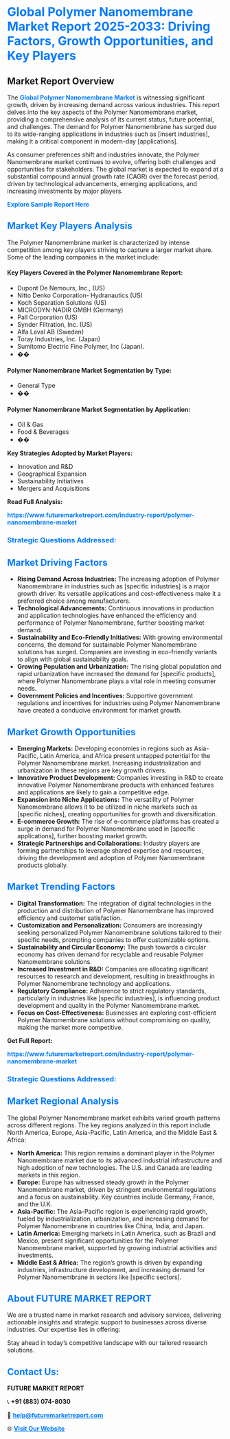 <h1 style="color: #007BFF;">Global Polymer Nanomembrane Market Report 2025-2033: Driving Factors, Growth Opportunities, and Key Players</h1>

<section id="overview">
<h2>Market Report Overview</h2>
<p>The <a href="https://www.futuremarketreport.com/industry-report/polymer-nanomembrane-market" style="color: #007BFF; text-decoration: none;"><strong>Global Polymer Nanomembrane Market</strong></a> is witnessing significant growth, driven by increasing demand across various industries. This report delves into the key aspects of the Polymer Nanomembrane market, providing a comprehensive analysis of its current status, future potential, and challenges. The demand for Polymer Nanomembrane has surged due to its wide-ranging applications in industries such as [insert industries], making it a critical component in modern-day [applications].</p>
<p>As consumer preferences shift and industries innovate, the Polymer Nanomembrane market continues to evolve, offering both challenges and opportunities for stakeholders. The global market is expected to expand at a substantial compound annual growth rate (CAGR) over the forecast period, driven by technological advancements, emerging applications, and increasing investments by major players.</p>
</section>

<section id="overview">
<p><a href="https://www.futuremarketreport.com/request-sample/reportId=118047" style="color: #007BFF; text-decoration: none;"><strong>Explore Sample Report Here</strong></a></p>
</section>

<section id="key-players">
<h2 style="color: #007BFF;">Market Key Players Analysis</h2>
<p>The Polymer Nanomembrane market is characterized by intense competition among key players striving to capture a larger market share. Some of the leading companies in the market include:</p>
<h4>Key Players Covered in the Polymer Nanomembrane Report:</h4>
<ul><li>Dupont De Nemours, Inc., (US)</li><li>Nitto Denko Corporation- Hydranautics (US)</li><li>Koch Separation Solutions (US)</li><li>MICRODYN-NADIR GMBH (Germany)</li><li>Pall Corporation (US)</li><li>Synder Filtration, Inc. (US)</li><li>Alfa Laval AB (Sweden)</li><li>Toray Industries, Inc. (Japan)</li><li>Sumitomo Electric Fine Polymer, Inc (Japan).</li><li>��</li></ul>
<h4>Polymer Nanomembrane Market Segmentation by Type:</h4>
<ul><li>General Type</li><li>��</li></ul>

<h4>Polymer Nanomembrane Market Segmentation by Application:</h4>
<ul><li>Oil &amp; Gas</li><li>Food &amp; Beverages</li><li>��</li></ul>
<p><strong>Key Strategies Adopted by Market Players:</strong></p>
<ul>
<li>Innovation and R&D</li>
<li>Geographical Expansion</li>
<li>Sustainability Initiatives</li>
<li>Mergers and Acquisitions</li>
</ul>
</section>

<section>
<p><strong>Read Full Analysis: </strong></p><a href="https://www.futuremarketreport.com/industry-report/polymer-nanomembrane-market" style="color: #007BFF; text-decoration: none;"><strong>https://www.futuremarketreport.com/industry-report/polymer-nanomembrane-market</strong></a>
<h3 style="color: #007BFF;">Strategic Questions Addressed:</h3>
</section>

<section id="driving-factors">
<h2 style="color: #007BFF;">Market Driving Factors</h2>
<ul>
<li><strong>Rising Demand Across Industries:</strong> The increasing adoption of Polymer Nanomembrane in industries such as [specific industries] is a major growth driver. Its versatile applications and cost-effectiveness make it a preferred choice among manufacturers.</li>
<li><strong>Technological Advancements:</strong> Continuous innovations in production and application technologies have enhanced the efficiency and performance of Polymer Nanomembrane, further boosting market demand.</li>
<li><strong>Sustainability and Eco-Friendly Initiatives:</strong> With growing environmental concerns, the demand for sustainable Polymer Nanomembrane solutions has surged. Companies are investing in eco-friendly variants to align with global sustainability goals.</li>
<li><strong>Growing Population and Urbanization:</strong> The rising global population and rapid urbanization have increased the demand for [specific products], where Polymer Nanomembrane plays a vital role in meeting consumer needs.</li>
<li><strong>Government Policies and Incentives:</strong> Supportive government regulations and incentives for industries using Polymer Nanomembrane have created a conducive environment for market growth.</li>
</ul>
</section>

<section id="growth-opportunities">
<h2 style="color: #007BFF;">Market Growth Opportunities</h2>
<ul>
<li><strong>Emerging Markets:</strong> Developing economies in regions such as Asia-Pacific, Latin America, and Africa present untapped potential for the Polymer Nanomembrane market. Increasing industrialization and urbanization in these regions are key growth drivers.</li>
<li><strong>Innovative Product Development:</strong> Companies investing in R&D to create innovative Polymer Nanomembrane products with enhanced features and applications are likely to gain a competitive edge.</li>
<li><strong>Expansion into Niche Applications:</strong> The versatility of Polymer Nanomembrane allows it to be utilized in niche markets such as [specific niches], creating opportunities for growth and diversification.</li>
<li><strong>E-commerce Growth:</strong> The rise of e-commerce platforms has created a surge in demand for Polymer Nanomembrane used in [specific applications], further boosting market growth.</li>
<li><strong>Strategic Partnerships and Collaborations:</strong> Industry players are forming partnerships to leverage shared expertise and resources, driving the development and adoption of Polymer Nanomembrane products globally.</li>
</ul>
</section>

<section id="trending-factors">
<h2 style="color: #007BFF;">Market Trending Factors</h2>
<ul>
<li><strong>Digital Transformation:</strong> The integration of digital technologies in the production and distribution of Polymer Nanomembrane has improved efficiency and customer satisfaction.</li>
<li><strong>Customization and Personalization:</strong> Consumers are increasingly seeking personalized Polymer Nanomembrane solutions tailored to their specific needs, prompting companies to offer customizable options.</li>
<li><strong>Sustainability and Circular Economy:</strong> The push towards a circular economy has driven demand for recyclable and reusable Polymer Nanomembrane solutions.</li>
<li><strong>Increased Investment in R&D:</strong> Companies are allocating significant resources to research and development, resulting in breakthroughs in Polymer Nanomembrane technology and applications.</li>
<li><strong>Regulatory Compliance:</strong> Adherence to strict regulatory standards, particularly in industries like [specific industries], is influencing product development and quality in the Polymer Nanomembrane market.</li>
<li><strong>Focus on Cost-Effectiveness:</strong> Businesses are exploring cost-efficient Polymer Nanomembrane solutions without compromising on quality, making the market more competitive.</li>
</ul>
</section>

<section>
<p><strong>Get Full Report: </strong></p><a href="https://www.futuremarketreport.com/industry-report/polymer-nanomembrane-market" style="color: #007BFF; text-decoration: none;"><strong>https://www.futuremarketreport.com/industry-report/polymer-nanomembrane-market</strong></a>
<h3 style="color: #007BFF;">Strategic Questions Addressed:</h3>
</section>


<section id="regional-analysis">
<h2 style="color: #007BFF;">Market Regional Analysis</h2>
<p>The global Polymer Nanomembrane market exhibits varied growth patterns across different regions. The key regions analyzed in this report include North America, Europe, Asia-Pacific, Latin America, and the Middle East & Africa:</p>
<ul>
<li><strong>North America:</strong> This region remains a dominant player in the Polymer Nanomembrane market due to its advanced industrial infrastructure and high adoption of new technologies. The U.S. and Canada are leading markets in this region.</li>
<li><strong>Europe:</strong> Europe has witnessed steady growth in the Polymer Nanomembrane market, driven by stringent environmental regulations and a focus on sustainability. Key countries include Germany, France, and the U.K.</li>
<li><strong>Asia-Pacific:</strong> The Asia-Pacific region is experiencing rapid growth, fueled by industrialization, urbanization, and increasing demand for Polymer Nanomembrane in countries like China, India, and Japan.</li>
<li><strong>Latin America:</strong> Emerging markets in Latin America, such as Brazil and Mexico, present significant opportunities for the Polymer Nanomembrane market, supported by growing industrial activities and investments.</li>
<li><strong>Middle East & Africa:</strong> The region’s growth is driven by expanding industries, infrastructure development, and increasing demand for Polymer Nanomembrane in sectors like [specific sectors].</li>
</ul>
</section>

<footer>
<h2 style="color: #007BFF;">About FUTURE MARKET REPORT</h2>
<p>We are a trusted name in market research and advisory services, delivering actionable insights and strategic support to businesses across diverse industries. Our expertise lies in offering:</p>

<p>Stay ahead in today’s competitive landscape with our tailored research solutions.</p>

<h2 style="color: #007BFF;">Contact Us:</h2>
<p><strong>FUTURE MARKET REPORT</strong></p>
<p>📞 <strong>+91 (883) 074-8030</strong></p>
<p>📧 <strong><a href="mailto:help@futuremarketreport.com" style="color: #007BFF;">help@futuremarketreport.com</a></strong></p>
<p>🌐 <strong><a href="https://www.futuremarketreport.com/" style="color: #007BFF;">Visit Our Website</a></strong></p>
</footer>